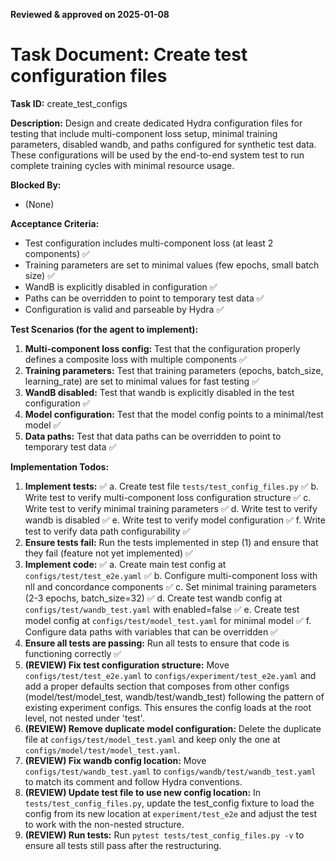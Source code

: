 **Reviewed & approved on 2025-01-08**

# Task Document: Create test configuration files

**Task ID:** create_test_configs

**Description:**
Design and create dedicated Hydra configuration files for testing that include multi-component loss setup, minimal training parameters, disabled wandb, and paths configured for synthetic test data. These configurations will be used by the end-to-end system test to run complete training cycles with minimal resource usage.

**Blocked By:**
- (None)

**Acceptance Criteria:**
- Test configuration includes multi-component loss (at least 2 components) ✅
- Training parameters are set to minimal values (few epochs, small batch size) ✅
- WandB is explicitly disabled in configuration ✅
- Paths can be overridden to point to temporary test data ✅
- Configuration is valid and parseable by Hydra ✅

**Test Scenarios (for the agent to implement):**
1. **Multi-component loss config:** Test that the configuration properly defines a composite loss with multiple components ✅
2. **Training parameters:** Test that training parameters (epochs, batch_size, learning_rate) are set to minimal values for fast testing ✅
3. **WandB disabled:** Test that wandb is explicitly disabled in the test configuration ✅
4. **Model configuration:** Test that the model config points to a minimal/test model ✅
5. **Data paths:** Test that data paths can be overridden to point to temporary test data ✅

**Implementation Todos:**
1. **Implement tests:** ✅
   a. Create test file `tests/test_config_files.py` ✅
   b. Write test to verify multi-component loss configuration structure ✅
   c. Write test to verify minimal training parameters ✅
   d. Write test to verify wandb is disabled ✅
   e. Write test to verify model configuration ✅
   f. Write test to verify data path configurability ✅
2. **Ensure tests fail:** Run the tests implemented in step (1) and ensure that they fail (feature not yet implemented) ✅
3. **Implement code:** ✅
   a. Create main test config at `configs/test/test_e2e.yaml` ✅
   b. Configure multi-component loss with nll and concordance components ✅
   c. Set minimal training parameters (2-3 epochs, batch_size=32) ✅
   d. Create test wandb config at `configs/test/wandb_test.yaml` with enabled=false ✅
   e. Create test model config at `configs/test/model_test.yaml` for minimal model ✅
   f. Configure data paths with variables that can be overridden ✅
4. **Ensure all tests are passing:** Run all tests to ensure that code is functioning correctly ✅
5. **(REVIEW) Fix test configuration structure:** Move `configs/test/test_e2e.yaml` to `configs/experiment/test_e2e.yaml` and add a proper defaults section that composes from other configs (model/test/model_test, wandb/test/wandb_test) following the pattern of existing experiment configs. This ensures the config loads at the root level, not nested under 'test'.
6. **(REVIEW) Remove duplicate model configuration:** Delete the duplicate file at `configs/test/model_test.yaml` and keep only the one at `configs/model/test/model_test.yaml`.
7. **(REVIEW) Fix wandb config location:** Move `configs/test/wandb_test.yaml` to `configs/wandb/test/wandb_test.yaml` to match its comment and follow Hydra conventions.
8. **(REVIEW) Update test file to use new config location:** In `tests/test_config_files.py`, update the test_config fixture to load the config from its new location at `experiment/test_e2e` and adjust the test to work with the non-nested structure.
9. **(REVIEW) Run tests:** Run `pytest tests/test_config_files.py -v` to ensure all tests still pass after the restructuring.